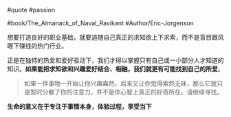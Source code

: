 #quote 
#passion 

#book/The_Almanack_of_Naval_Ravikant 
#Author/Eric-Jorgenson 

想要打造良好的职业基础，就要追随自己真正的求知欲上下求索，而不是盲目跟风眼下赚钱的热门行业。

正是在独特的热爱和爱好驱动下，我们才得以掌握只有自己或一小部分人才知道的知识。**如果能把求知欲和兴趣爱好结合、相融，我们就更有可能找到自己的所爱**。

> 如果一件事物一开始让你兴趣盎然，后来又让你觉得索然无味，那么它就只是暂时分散了你的注意力，并不是你心智上真正的好奇所在。请继续寻找。

**生命的意义在于专注于事情本身，体验过程，享受当下**
